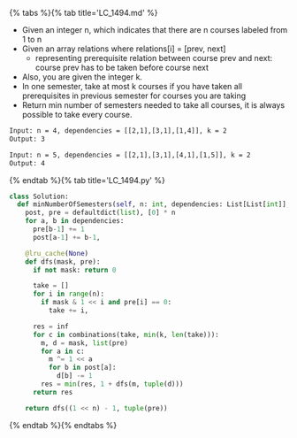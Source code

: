{% tabs %}{% tab title='LC_1494.md' %}

* Given an integer n, which indicates that there are n courses labeled from 1 to n
* Given an array relations where relations[i] = [prev, next]
  * representing prerequisite relation between course prev and next: course prev has to be taken before course next
* Also, you are given the integer k.
* In one semester, take at most k courses if you have taken all prerequisites in previous semester for courses you are taking
* Return min number of semesters needed to take all courses, it is always possible to take every course.

```txt
Input: n = 4, dependencies = [[2,1],[3,1],[1,4]], k = 2
Output: 3

Input: n = 5, dependencies = [[2,1],[3,1],[4,1],[1,5]], k = 2
Output: 4
```

{% endtab %}{% tab title='LC_1494.py' %}

```py
class Solution:
  def minNumberOfSemesters(self, n: int, dependencies: List[List[int]], k: int) -> int:
    post, pre = defaultdict(list), [0] * n
    for a, b in dependencies:
      pre[b-1] += 1
      post[a-1] += b-1,

    @lru_cache(None)
    def dfs(mask, pre):
      if not mask: return 0

      take = []
      for i in range(n):
        if mask & 1 << i and pre[i] == 0:
          take += i,

      res = inf
      for c in combinations(take, min(k, len(take))):
        m, d = mask, list(pre)
        for a in c:
          m ^= 1 << a
          for b in post[a]:
            d[b] -= 1
        res = min(res, 1 + dfs(m, tuple(d)))
      return res

    return dfs((1 << n) - 1, tuple(pre))
```

{% endtab %}{% endtabs %}

